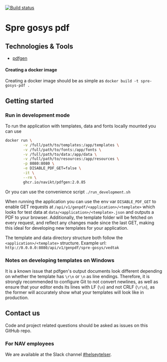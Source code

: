 [![Build status](https://github.com/navikt/spre-gosys-pdf/workflows/Deploy%20to%20dev%20and%20prod/badge.svg)](https://github.com/navikt/spre-gosys-pdf/workflows/Deploy%20to%20dev%20and%20prod/badge.svg)

# Spre gosys pdf

## Technologies & Tools

- [pdfgen](https://github.com/navikt/pdfgen)

#### Creating a docker image

Creating a docker image should be as simple as `docker build -t spre-gosys-pdf .`

## Getting started

### Run in development mode

To run the application with templates, data and fonts locally mounted you can use

```bash
docker run \
        -v /full/path/to/templates:/app/templates \
        -v /full/path/to/fonts:/app/fonts \
        -v /full/path/to/data:/app/data \
        -v /full/path/to/resources:/app/resources \
        -p 8080:8080 \
        -e DISABLE_PDF_GET=false \
        -it \
        --rm \
        ghcr.io/navikt/pdfgen:2.0.85
```

Or you can use the convenience script `./run_development.sh`

When running the application you can use the env var `DISABLE_PDF_GET` to enable GET requests at
`/api/v1/genpdf/<application>/<template>` which looks for test data at `data/<application>/<template>.json` and outputs
a PDF to your browser. Additionally, the template folder will be fetched on every request, and reflect any changes made
since the last GET, making this ideal for developing new templates for your application.

The template and data directory structure both follow the `<application>/<template>` structure.
Example url: `http://0.0.0.0:8080/api/v1/genpdf/spre-gosys/vedtak`

### Notes on developing templates on Windows

It is a known issue that pdfgen's output documents look different depending on whether the template
has `\r\n` or `\n` as line endings. Therefore, it is strongly recommended to configure Git to not convert newlines, as well as ensure that your editor ends its lines with LF (`\n`) and not CRLF (`\r\n`), as the former will accurately show what your
templates will look like in production.

## Contact us

Code and project related questions should be asked as issues on this GitHub repo.

### For NAV employees

We are available at the Slack channel [#helseytelser](https://nav-it.slack.com/archives/CD1KVMPJ6).
